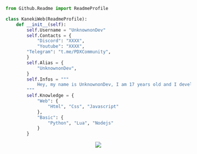 <!-- 

	~> If you see this don't forget to follow me before skid <3

-->

```py
from Github.Readme import ReadmeProfile

class KanekiWeb(ReadmeProfile):
    def __init__(self):
        self.Username = "UnknownonDev"
        self.Contacts = {
            "Discord": "XXXX",
            "Youtube": "XXXX",
	    "Telegram": "t.me/PDXCommunity",
        }
        self.Alias = {
            "UnknownonDev",
        }
        self.Infos = """
            Hey, my name is UnknownonDev, I am 17 years old and I develop myself in my free time, currently I learn with what I study
        """        
        self.Knowledge = {
            "Web": {
                "Html", "Css", "Javascript"
            },
            "Basic": {
                "Python", "Lua", "Nodejs"
            }
        }
```

<p align="center">
	<img src="https://lanyard-profile-readme.vercel.app/api/922450497074495539?hideTimestamp=true&idleMessage=Freelance%20and%20Self-Taught%20Developer.&hideBadges=true"/>
<!-- 	<br>
	<img src="https://github-readme-streak-stats.herokuapp.com/?user=UnknownonDev&theme=dark&hide_border=true">
	<br>
	<img src="https://github-readme-stats.vercel.app/api?username=UnknownonDev&include_all_commits=true&show_icons=true&hide_border=true&hide_title=true&count_private=true&theme=dark">
	<br>
	<img src="https://github-readme-stats.vercel.app/api/top-langs/?username=UnknownonDev&layout=compact&count_private=true&langs_count=8&hide_border=true&theme=dark"> -->
</p>
